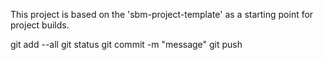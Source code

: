 This project is based on the 'sbm-project-template' as a starting point for project builds.

git add --all
git status
git commit -m "message"
git push